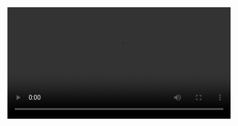 <div class="myvideo">
   <video  style="display:block; width:100%; height:auto;" autoplay controls loop="loop">
       <source src="https://github.com/Neil-Tong/Neil-Tong.github.io/neil.mp4" type="video/mp4" />
   </video>
</div>
